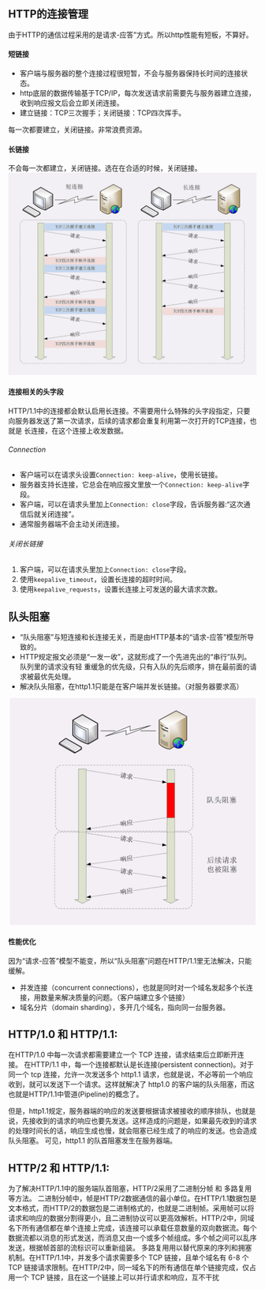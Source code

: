 ## HTTP的连接管理
由于HTTP的通信过程采用的是请求-应答”方式。所以http性能有短板，不算好。

#### 短链接
+ 客户端与服务器的整个连接过程很短暂，不会与服务器保持长时间的连接状态。
+ http底层的数据传输基于TCP/IP，每次发送请求前需要先与服务器建立连接，收到响应报文后会立即关闭连接。
+ 建立链接：TCP三次握手；关闭链接：TCP四次挥手。

每一次都要建立，关闭链接。非常浪费资源。

#### 长链接
不会每一次都建立，关闭链接。选在在合适的时候，关闭链接。
![http_长链接](../../Images/http/http_长链接.png)

#### 连接相关的头字段
HTTP/1.1中的连接都会默认启用长连接。不需要用什么特殊的头字段指定，只要向服务器发送了第一次请求，后续的请求都会重复利用第一次打开的TCP连接，也就是 长连接，在这个连接上收发数据。
###### Connection
+ 客户端可以在请求头设置``Connection: keep-alive``，使用长链接。
+ 服务器支持长连接，它总会在响应报文里放一个``Connection: keep-alive``字段。
+ 客户端，可以在请求头里加上``Connection: close``字段，告诉服务器:“这次通信后就关闭连接”。
+ 通常服务器端不会主动关闭连接。

###### 关闭长链接
1. 客户端，可以在请求头里加上``Connection: close``字段。
2. 使用``keepalive_timeout``，设置长连接的超时时间。
3. 使用``keepalive_requests``，设置长连接上可发送的最大请求次数。

## 队头阻塞
+ “队头阻塞”与短连接和长连接无关，而是由HTTP基本的“请求-应答”模型所导致的。
+ HTTP规定报文必须是“一发一收”，这就形成了一个先进先出的“串行”队列。队列里的请求没有轻 重缓急的优先级，只有入队的先后顺序，排在最前面的请求被最优先处理。
+ 解决队头阻塞，在http1.1只能是在客户端并发长链接。（对服务器要求高）

![http_队头阻塞](../../Images/http/http_队头阻塞.png)

#### 性能优化
因为“请求-应答”模型不能变，所以“队头阻塞”问题在HTTP/1.1里无法解决，只能缓解。
+ 并发连接（concurrent connections），也就是同时对一个域名发起多个长连接，用数量来解决质量的问题。（客户端建立多个链接）
+ 域名分片（domain sharding），多开几个域名，指向同一台服务器。


## HTTP/1.0 和 HTTP/1.1:
在HTTP/1.0 中每一次请求都需要建立一个 TCP 连接，请求结束后立即断开连接。 在HTTP/1.1 中，每一个连接都默认是长连接(persistent connection)。对于同一个 tcp 连接，允许一次发送多个 http1.1 请求，也就是说，不必等前一个响应收到，就可以发送下一个请求。这样就解决了 http1.0 的客户端的队头阻塞，而这也就是HTTP/1.1中管道(Pipeline)的概念了。 

但是，http1.1规定，服务器端的响应的发送要根据请求被接收的顺序排队，也就是说，先接收到的请求的响应也要先发送。这样造成的问题是，如果最先收到的请求的处理时间长的话，响应生成也慢，就会阻塞已经生成了的响应的发送。也会造成队头阻塞。 可见，http1.1 的队首阻塞发生在服务器端。

## HTTP/2 和 HTTP/1.1:
为了解决HTTP/1.1中的服务端队首阻塞，HTTP/2采用了二进制分帧 和 多路复用 等方法。
二进制分帧中，帧是HTTP/2数据通信的最小单位。在HTTP/1.1数据包是文本格式，而HTTP/2的数据包是二进制格式的，也就是二进制帧。采用帧可以将请求和响应的数据分割得更小，且二进制协议可以更高效解析。HTTP/2中，同域名下所有通信都在单个连接上完成，该连接可以承载任意数量的双向数据流。每个数据流都以消息的形式发送，而消息又由一个或多个帧组成。多个帧之间可以乱序发送，根据帧首部的流标识可以重新组装。 多路复用用以替代原来的序列和拥塞机制。在HTTP/1.1中，并发多个请求需要多个 TCP 链接，且单个域名有 6-8 个 TCP 链接请求限制。在HTTP/2中，同一域名下的所有通信在单个链接完成，仅占用一个 TCP 链接，且在这一个链接上可以并行请求和响应，互不干扰




